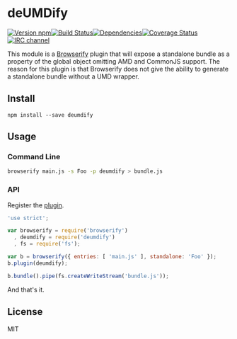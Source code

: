 # deUMDify

[![Version npm](http://img.shields.io/npm/v/deumdify.svg?style=flat-square)](http://browsenpm.org/package/deumdify)[![Build Status](http://img.shields.io/travis/primus/deumdify/master.svg?style=flat-square)](https://travis-ci.org/primus/deumdify)[![Dependencies](https://img.shields.io/david/primus/deumdify.svg?style=flat-square)](https://david-dm.org/primus/deumdify)[![Coverage Status](http://img.shields.io/coveralls/primus/deumdify/master.svg?style=flat-square)](https://coveralls.io/r/primus/deumdify?branch=master)[![IRC channel](http://img.shields.io/badge/IRC-irc.freenode.net%23primus-00a8ff.svg?style=flat-square)](http://webchat.freenode.net/?channels=primus)

This module is a [Browserify](http://browserify.org/) plugin that will expose a
standalone bundle as a property of the global object omitting AMD and CommonJS
support. The reason for this plugin is that Browserify does not give the ability
to generate a standalone bundle without a UMD wrapper.

## Install

```
npm install --save deumdify
```

## Usage

### Command Line

```sh
browserify main.js -s Foo -p deumdify > bundle.js
```

### API

Register the [plugin](https://github.com/substack/node-browserify#bpluginplugin-opts).

```js
'use strict';

var browserify = require('browserify')
  , deumdify = require('deumdify')
  , fs = require('fs');

var b = browserify({ entries: [ 'main.js' ], standalone: 'Foo' });
b.plugin(deumdify);

b.bundle().pipe(fs.createWriteStream('bundle.js'));
```

And that's it.

## License

MIT
